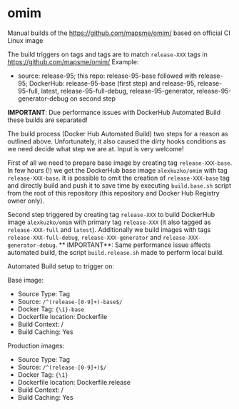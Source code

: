 # omim

Manual builds of the https://github.com/mapsme/omim/ based on official CI Linux image

The build triggers on tags and tags are to match `release-XXX` tags in https://github.com/mapsme/omim/
Example:
* source: release-95; this repo: release-95-base followed with release-95; DockerHub: release-95-base (first step) and release-95, release-95-full, latest, release-95-full-debug, release-95-generator, release-95-generator-debug on second step

**IMPORTANT**: Due performance issues with DockerHub Automated Build these builds are separated!

The build process (Docker Hub Automated Build) two steps for a reason as outlined above. Unfortunately, it also caused the dirty hooks conditions as we need decide what step we are at. Input is very welcome!

First of all we need to prepare base image by creating tag `release-XXX-base`. In few hours (!) we get the DockerHub base image `alexkuzko/omim` with tag `release-XXX-base`.
It is possible to omit the creation of `release-XXX-base` tag and directly build and push it to save time by executing `build.base.sh` script from the root of this repository (this repository and Docker Hub Registry owner only).

Second step triggered by creating tag `release-XXX` to build DockerHub image `alexkuzko/omim`  with primary tag `release-XXX` (it also tagged as `release-XXX-full` and `latest`). Additionally we build images with tags `release-XXX-full-debug`, `release-XXX-generator` and `release-XXX-generator-debug`.
** IMPORTANT**: Same performance issue affects automated build, the script `build.release.sh` made to perform local build.

Automated Build setup to trigger on:

Base image:
* Source Type: Tag
* Source: `/^(release-[0-9]+)-base$/`
* Docker Tag: `{\1}-base`
* Dockerfile location: Dockerfile
* Build Context: /
* Build Caching: Yes

Production images:
* Source Type: Tag
* Source: `/^(release-[0-9]+)$/`
* Docker Tag: `{\1}`
* Dockerfile location: Dockerfile.release
* Build Context: /
* Build Caching: Yes
